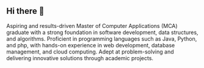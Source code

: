 ## Hi there 👋
<p>Aspiring and results-driven Master of Computer Applications (MCA) graduate with a strong foundation in software development, data structures, and algorithms. Proficient in programming languages such as Java, Python, and php, with hands-on experience in web development, database management, and cloud computing. Adept at problem-solving and delivering innovative solutions through academic projects.</p>

<!--
**ethical-dilkhush/ethical-dilkhush** is a ✨ _special_ ✨ repository because its `README.md` (this file) appears on your GitHub profile.

Here are some ideas to get you started:

- 🔭 I’m currently working on ...
- 🌱 I’m currently learning ...
- 👯 I’m looking to collaborate on ...
- 🤔 I’m looking for help with ...
- 💬 Ask me about ...
- 📫 How to reach me: ...
- 😄 Pronouns: ...
- ⚡ Fun fact: ...
-->
